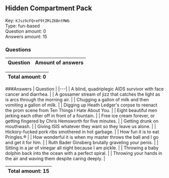 ## Hidden Compartment Pack
Key: `KJsz9cFQreF9tZMiZ6BntMWb`  
Type: fun-based  
Question amount: 0  
Answers amount: 15
### Questions
| Question | Amount of answers |
|---|---|

|Total amount: 0|
|---|
###Answers
| Question |
|---|
| A blind, quadriplegic AIDS survivor with face cancer and diarrhea. |
| A gossamer stream of jizz that catches the light as is arcs through the morning air. |
| Chugging a gallon of milk and then vomiting a gallon of milk. |
| Digging up Heath Ledger's corpse to reenact the prom scene from Ten Things I Hate About You. |
| Eight beautiful men jerking each other off in front of a fountain. |
| Free ice cream forever, or getting fingered by Chris Hemsworth for five minutes. |
| Getting drunk on mouthwash. |
| Giving ISIS whatever they want so they leave us alone. |
| Hickory-fucked pork ribs smothered in hot garbage. |
| How fun it is to eat Pringles.® |
| How wonderful it is when my master throws the ball and I go and get it for him. |
| Ruth Bader Ginsberg brutally graveling your penis. |
| Sitting in a jar of vinegar all night because I am pickle. |
| Throwing a baby dolphin back into the ocean with a perfect spiral. |
| Throwing your hands in the air and waving them despite caring deeply. |

|Total amount: 15|
|---|